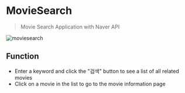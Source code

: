 # MovieSearch
> Movie Search Application with Naver API  

![moviesearch](https://user-images.githubusercontent.com/42207679/53160237-e02b0780-360a-11e9-8342-e09606dcb5d9.JPG)
<br>
## Function
   + Enter a keyword and click the "검색" button to see a list of all related movies
   + Click on a movie in the list to go to the movie information page
